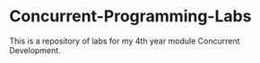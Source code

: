 # Concurrent-Programming-Labs
This is a repository of labs for my 4th year module Concurrent Development.
